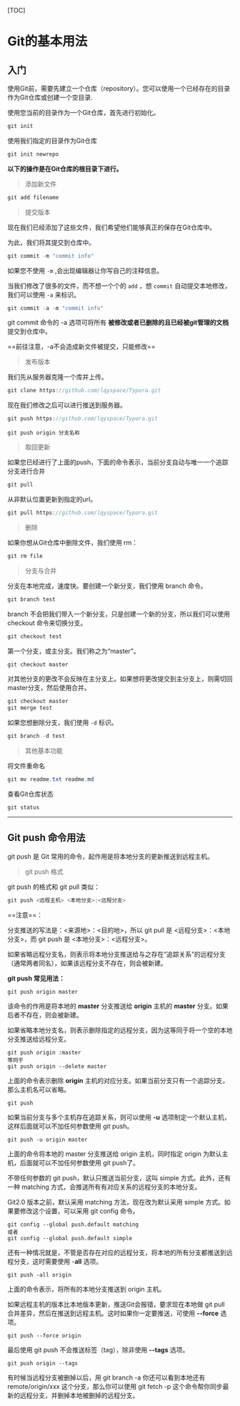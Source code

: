 [TOC]

# Git的基本用法

## 入门

使用Git前，需要先建立一个仓库（repository）。您可以使用一个已经存在的目录作为Git仓库或创建一个空目录.

使用您当前的目录作为一个Git仓库，首先进行初始化。

```javascript
git init
```

使用我们指定的目录作为Git仓库

```javascript
git init newrepo
```

**以下的操作是在Git仓库的根目录下进行。**

> 添加新文件

```java
git add filename
```

> 提交版本

现在我们已经添加了这些文件，我们希望他们能够真正的保存在Git仓库中。

为此，我们将其提交到仓库中。

```java
git commit -m "commit info"
```

如果您不使用 `-m` ,会出现编辑器让你写自己的注释信息。

当我们修改了很多的文件，而不想一个个的 `add` ，想 `commit` 自动提交本地修改，我们可以使用 `-a` 来标识。

```java
git commit -a -m "commit info"
```

git commit 命令的 -a 选项可将所有 **被修改或者已删除的且已经被git管理的文档** 提交到仓库中。

==前往注意，-a不会造成新文件被提交，只能修改==

> 发布版本

我们先从服务器克隆一个库并上传。

```java
git clone https://github.com/lqyspace/Typora.git
```

现在我们修改之后可以进行推送到服务器。

```java
git push https://github.com/lqyspace/Typora.git
```

```
git push origin 分支名称
```



> 取回更新

如果您已经进行了上面的push，下面的命令表示，当前分支自动与唯一一个追踪分支进行合并

```java
git pull
```

从非默认位置更新到指定的url。

```java
git pull https://github.com/lqyspace/Typora.git
```

> 删除

如果你想从Git仓库中删除文件，我们使用 rm：

```java
git rm file
```

> 分支与合并

分支在本地完成，速度快。要创建一个新分支，我们使用 branch 命令。

```java
git branch test
```

branch 不会把我们带入一个新分支，只是创建一个新的分支，所以我们可以使用 checkout 命令来切换分支。

```java
git checkout test
```

第一个分支，或主分支。我们称之为“master”。

```java
git checkout master
```

对其他分支的更改不会反映在主分支上。如果想将更改提交到主分支上，则需切回master分支，然后使用合并。

```java
git checkout master
git merge test
```

如果您想删除分支，我们使用 `-d` 标识。

```java
git branch -d test
```

> 其他基本功能

将文件重命名

```java
git mv readme.txt readme.md
```

查看Git仓库状态

```
git status
```

---

## Git push 命令用法

git push 是 Git 常用的命令，起作用是将本地分支的更新推送到远程主机。



> git push 格式

git push 的格式和 git pull 类似：

```java
git push <远程主机> <本地分支>:<远程分支>
```

==注意==：

分支推送的写法是：<来源地>：<目的地>，所以 git pull 是 <远程分支>：<本地分支>，而 git push 是 <本地分支>：<远程分支>。

如果省略远程分支名，则表示将本地分支推送给与之存在“追踪关系”的远程分支（通常两者同名），如果该远程分支不存在，则会被新建。



**git push 常见用法：**

```
git push origin master
```

该命令的作用是将本地的 **master** 分支推送给 **origin** 主机的 **master** 分支。如果后者不存在，则会被新建。

如果省略本地分支名，则表示删除指定的远程分支，因为这等同于将一个空的本地分支推送给远程分支。

```
git push origin :master
等同于
git push origin --delete master
```

上面的命令表示删除 **origin** 主机的对应分支。如果当前分支只有一个追踪分支，那么主机名可以省略。

```
git push
```

如果当前分支与多个主机存在追踪关系，则可以使用 **-u** 选项制定一个默认主机，这样后面就可以不加任何参数使用 git push。

```
git push -u origin master
```

上面的命令将本地的 master 分支推送给 origin 主机，同时指定 origin 为默认主机，后面就可以不加任何参数使用 git push了。



不带任何参数的 git push，默认只推送当前分支，这叫 simple 方式。此外，还有一种 matching 方式，会推送所有有对应关系的远程分支的本地分支。

Git2.0 版本之前，默认采用 matching 方法，现在改为默认采用 simple 方式。如果要修改这个设置，可以采用 git config 命令。

```
git config --global push.default matching
或者
git config --global push.default simple
```

还有一种情况就是，不管是否存在对应的远程分支，将本地的所有分支都推送到远程分支，这时需要使用 -**all** 选项。

```
git push -all origin
```

上面的命令表示，将所有的本地分支推送到 origin 主机。



如果远程主机的版本比本地版本更新，推送Git会报错，要求现在本地做 git pull 合并差异，然后在推送到远程主机。这时如果你一定要推送，可使用 **--force** 选项。

```
git push --force origin
```



最后使用 git push 不会推送标签（tag），除非使用 **--tags** 选项。

```
git push origin --tags
```



有时候当远程分支被删掉以后，用 git branch -a 你还可以看到本地还有 remote/origin/xxx 这个分支，那么你可以使用 git fetch -p 这个命令帮你同步最新的远程分支，并删掉本地被删掉的远程分支。

























